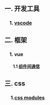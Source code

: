 ## 一. 开发工具
### &emsp;1. [vscode](https://github.com/yunlovebo/anti35/blob/master/vscode/index.md)

## 二. 框架
### &emsp;1. vue
#### &emsp;&emsp;1.1 [组件间通信](https://github.com/yunlovebo/anti35/blob/master/vue/index.md)

## 三. css
### &emsp; 1.[css modules](https://css-tricks.com/css-modules-part-1-need/)




